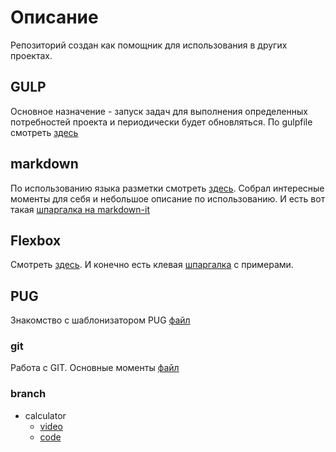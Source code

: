 # Описание

Репозиторий создан как помощник для использования в других проектах.

## GULP

Основное назначение - запуск задач для выполнения определенных потребностей проекта и периодически будет обновляться.
По gulpfile смотреть [здесь](gulp.md)

## markdown

По использованию языка разметки смотреть [здесь](index.md).
Собрал интересные моменты для себя и небольшое описание по использованию. И есть вот такая  [шпаргалка на markdown-it](https://markdown-it.github.io/)

## Flexbox

Смотреть [здесь](./flexbox/flex.md). И конечно есть клевая [шпаргалка](https://tpverstak.ru/flex-cheatsheet/) с примерами.

## PUG

Знакомство с шаблонизатором PUG
[файл](pug-tutorial.md)

### git

Работа с GIT. Основные моменты
[файл](git-tutorial.md)

### branch

- calculator
  - [video](https://youtu.be/j59qQ7YWLxw)
  - [code](https://github.com/WebDevSimplified/Vanilla-JavaScript-Calculator)
